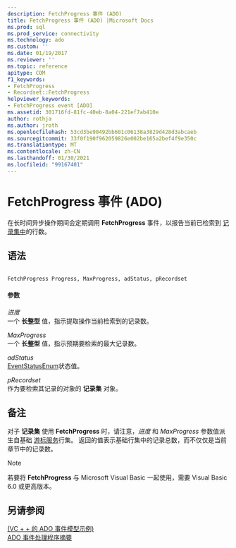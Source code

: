 ```yaml
---
description: FetchProgress 事件 (ADO)
title: FetchProgress 事件 (ADO) |Microsoft Docs
ms.prod: sql
ms.prod_service: connectivity
ms.technology: ado
ms.custom: ''
ms.date: 01/19/2017
ms.reviewer: ''
ms.topic: reference
apitype: COM
f1_keywords:
- FetchProgress
- Recordset::FetchProgress
helpviewer_keywords:
- FetchProgress event [ADO]
ms.assetid: 301716fd-81fc-40eb-8a04-221ef7ab410e
author: rothja
ms.author: jroth
ms.openlocfilehash: 53cd3be90492bb601c06138a3829d428d3abcaeb
ms.sourcegitcommit: 33f0f190f962059826e002be165a2bef4f9e350c
ms.translationtype: MT
ms.contentlocale: zh-CN
ms.lasthandoff: 01/30/2021
ms.locfileid: "99167401"
---
```

# <a name="fetchprogress-event-ado"></a>FetchProgress 事件 (ADO)
在长时间异步操作期间会定期调用 **FetchProgress** 事件，以报告当前已检索到 [记录集中](../../../ado/reference/ado-api/recordset-object-ado.md)的行数。  
  
## <a name="syntax"></a>语法  
  
```  
  
FetchProgress Progress, MaxProgress, adStatus, pRecordset  
```  
  
#### <a name="parameters"></a>参数  
 *进度*  
 一个 **长整型** 值，指示提取操作当前检索到的记录数。  
  
 *MaxProgress*  
 一个 **长整型** 值，指示预期要检索的最大记录数。  
  
 *adStatus*  
 [EventStatusEnum](../../../ado/reference/ado-api/eventstatusenum.md)状态值。  
  
 *pRecordset*  
 作为要检索其记录的对象的 **记录集** 对象。  
  
## <a name="remarks"></a>备注  
 对子 **记录集** 使用 **FetchProgress** 时，请注意，*进度* 和 *MaxProgress* 参数值派生自基础 [游标服务](../../../ado/guide/appendixes/microsoft-cursor-service-for-ole-db-ado-service-component.md)行集。 返回的值表示基础行集中的记录总数，而不仅仅是当前章节中的记录数。  
  
> [!NOTE]
>  若要将 **FetchProgress** 与 Microsoft Visual Basic 一起使用，需要 Visual Basic 6.0 或更高版本。  
  
## <a name="see-also"></a>另请参阅  
 [ (VC + + 的 ADO 事件模型示例) ](../../../ado/reference/ado-api/ado-events-model-example-vc.md)   
 [ADO 事件处理程序摘要](../../../ado/guide/data/ado-event-handler-summary.md)
